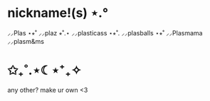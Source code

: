 # nickname!(s) ⋆.°
⸝⸝Plas ⋆⭒˚
⸝⸝plaz ⭒˚.⋆
⸝⸝plasticass ⋆⭒˚.
⸝⸝plasballs ⋆⭒˚
⸝⸝Plasmama
⸝⸝plasm&ms
# ✩₊˚.⋆☾⋆⁺₊✧
any other? make ur own <3
